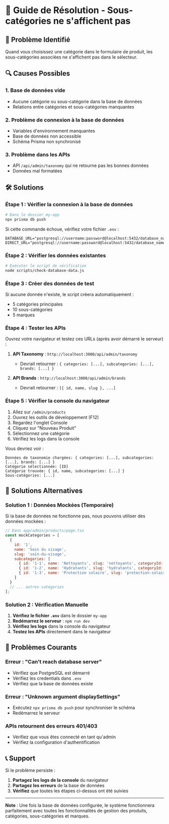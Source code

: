 # 🔧 Guide de Résolution - Sous-catégories ne s'affichent pas

## 🎯 **Problème Identifié**

Quand vous choisissez une catégorie dans le formulaire de produit, les sous-catégories associées ne s'affichent pas dans le sélecteur.

## 🔍 **Causes Possibles**

### **1. Base de données vide**
- Aucune catégorie ou sous-catégorie dans la base de données
- Relations entre catégories et sous-catégories manquantes

### **2. Problème de connexion à la base de données**
- Variables d'environnement manquantes
- Base de données non accessible
- Schéma Prisma non synchronisé

### **3. Problème dans les APIs**
- API `/api/admin/taxonomy` qui ne retourne pas les bonnes données
- Données mal formatées

## 🛠️ **Solutions**

### **Étape 1 : Vérifier la connexion à la base de données**

```bash
# Dans le dossier my-app
npx prisma db push
```

Si cette commande échoue, vérifiez votre fichier `.env` :
```env
DATABASE_URL="postgresql://username:password@localhost:5432/database_name"
DIRECT_URL="postgresql://username:password@localhost:5432/database_name"
```

### **Étape 2 : Vérifier les données existantes**

```bash
# Exécuter le script de vérification
node scripts/check-database-data.js
```

### **Étape 3 : Créer des données de test**

Si aucune donnée n'existe, le script créera automatiquement :
- 5 catégories principales
- 10 sous-catégories
- 5 marques

### **Étape 4 : Tester les APIs**

Ouvrez votre navigateur et testez ces URLs (après avoir démarré le serveur) :

1. **API Taxonomy** : `http://localhost:3000/api/admin/taxonomy`
   - Devrait retourner : `{ categories: [...], subcategories: [...], brands: [...] }`

2. **API Brands** : `http://localhost:3000/api/admin/brands`
   - Devrait retourner : `[{ id, name, slug }, ...]`

### **Étape 5 : Vérifier la console du navigateur**

1. Allez sur `/admin/products`
2. Ouvrez les outils de développement (F12)
3. Regardez l'onglet Console
4. Cliquez sur "Nouveau Produit"
5. Sélectionnez une catégorie
6. Vérifiez les logs dans la console

Vous devriez voir :
```
Données de taxonomie chargées: { categories: [...], subcategories: [...], brands: [...] }
Catégorie sélectionnée: [ID]
Catégorie trouvée: { id, name, subcategories: [...] }
Sous-catégories: [...]
```

## 🔧 **Solutions Alternatives**

### **Solution 1 : Données Mockées (Temporaire)**

Si la base de données ne fonctionne pas, nous pouvons utiliser des données mockées :

```javascript
// Dans app/admin/products/page.tsx
const mockCategories = [
  {
    id: '1',
    name: 'Soin du visage',
    slug: 'soin-du-visage',
    subcategories: [
      { id: '1-1', name: 'Nettoyants', slug: 'nettoyants', categoryId: '1' },
      { id: '1-2', name: 'Hydratants', slug: 'hydratants', categoryId: '1' },
      { id: '1-3', name: 'Protection solaire', slug: 'protection-solaire', categoryId: '1' }
    ]
  }
  // ... autres catégories
];
```

### **Solution 2 : Vérification Manuelle**

1. **Vérifiez le fichier `.env`** dans le dossier `my-app`
2. **Redémarrez le serveur** : `npm run dev`
3. **Vérifiez les logs** dans la console du navigateur
4. **Testez les APIs** directement dans le navigateur

## 🚨 **Problèmes Courants**

### **Erreur : "Can't reach database server"**
- Vérifiez que PostgreSQL est démarré
- Vérifiez les credentials dans `.env`
- Vérifiez que la base de données existe

### **Erreur : "Unknown argument displaySettings"**
- Exécutez `npx prisma db push` pour synchroniser le schéma
- Redémarrez le serveur

### **APIs retournent des erreurs 401/403**
- Vérifiez que vous êtes connecté en tant qu'admin
- Vérifiez la configuration d'authentification

## 📞 **Support**

Si le problème persiste :

1. **Partagez les logs de la console** du navigateur
2. **Partagez les erreurs** de la base de données
3. **Vérifiez** que toutes les étapes ci-dessus ont été suivies

---

**Note** : Une fois la base de données configurée, le système fonctionnera parfaitement avec toutes les fonctionnalités de gestion des produits, catégories, sous-catégories et marques.
